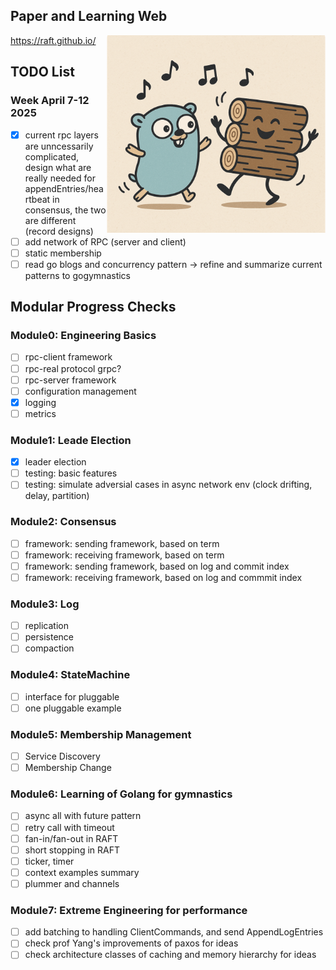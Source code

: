 
## Paper and Learning Web

<img src="pic/logo2.jpg" alt="My Image" align="right" width="350">

https://raft.github.io/

## TODO List
### Week April 7-12 2025
- [x] current rpc layers are unncessarily complicated, design what are really needed for appendEntries/heartbeat in consensus, the two are different (record designs)
- [ ] add network of RPC (server and client)
- [ ] static membership
- [ ] read go blogs and concurrency pattern -> refine and summarize current patterns to gogymnastics

## Modular Progress Checks

### Module0: Engineering Basics
- [ ] rpc-client framework
- [ ] rpc-real protocol grpc?
- [ ] rpc-server framework
- [ ] configuration management
- [x] logging
- [ ] metrics

### Module1: Leade Election
- [x] leader election
- [ ] testing: basic features
- [ ] testing: simulate adversial cases in async network env (clock drifting, delay, partition)

### Module2: Consensus
- [ ] framework: sending framework, based on term
- [ ] framework: receiving framework, based on term
- [ ] framework: sending framework, based on log and commit index
- [ ] framework: receiving framework, based on log and commmit index

### Module3: Log
- [ ] replication
- [ ] persistence
- [ ] compaction

### Module4: StateMachine
- [ ] interface for pluggable
- [ ] one pluggable example

### Module5: Membership Management
- [ ] Service Discovery
- [ ] Membership Change

### Module6: Learning of Golang for gymnastics
- [ ] async all with future pattern
- [ ] retry call with timeout
- [ ] fan-in/fan-out in RAFT
- [ ] short stopping in RAFT
- [ ] ticker, timer
- [ ] context examples summary
- [ ] plummer and channels

### Module7: Extreme Engineering for performance
- [ ] add batching to handling ClientCommands, and send AppendLogEntries
- [ ] check prof Yang's improvements of paxos for ideas
- [ ] check architecture classes of caching and memory hierarchy for ideas